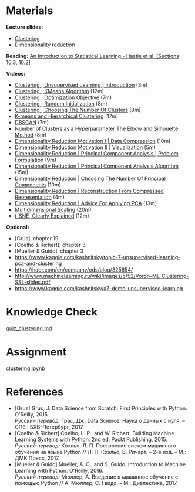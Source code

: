 # Materials

**Lecture slides:**
- [Clustering](./slides/slides_clustering.pdf)
- [Dimensionality reduction](./slides/slides_dimensionality_reduction.pdf)

**Reading:**
[An Introduction to Statistical Learning - Hastie et al. \[Sections 10.3, 10.2\]](https://www.statlearning.com/s/ISLR-Seventh-Printing-xwa7.pdf)

**Videos:**
- [Clustering | Unsupervised Learning | Introduction](https://www.youtube.com/watch?v=Ev8YbxPu_bQ) (3m)
- [Clustering | KMeans Algorithm](https://www.youtube.com/watch?v=hDmNF9JG3lo) (12m)
- [Clustering | Optimization Objective](https://www.youtube.com/watch?v=LvgcfMOyREE) (7m)
- [Clustering | Random Initialization](https://www.youtube.com/watch?v=PpH_hv55GNQ) (8m)
- [Clustering | Choosing The Number Of Clusters](https://www.youtube.com/watch?v=lbR5br5yvrY) (8m)
- [K-means and Hierarchical Clustering](https://www.youtube.com/watch?v=QXOkPvFM6NU) (17m)
- [DBSCAN](https://www.youtube.com/watch?v=6jl9KkmgDIw) (7m)
- [Number of Clusters as a Hyperparameter The Elbow and Silhouette Method](https://www.youtube.com/watch?v=AtxQ0rvdQIA) (8m)
- [Dimensionality Reduction Motivation I | Data Compression](https://www.youtube.com/watch?v=Zbr5hyJNGCs) (10m)
- [Dimensionality Reduction Motivation II | Visualization](https://www.youtube.com/watch?v=cnCzY5M3txk) (5m)
- [Dimensionality Reduction | Principal Component Analysis | Problem Formulation](https://www.youtube.com/watch?v=T-B8muDvzu0) (9m)
- [Dimensionality Reduction | Principal Component Analysis Algorithm](https://www.youtube.com/watch?v=rng04VJxUt4) (15m)
- [Dimensionality Reduction | Choosing The Number Of Principal Components](https://www.youtube.com/watch?v=5aHWplWElcc) (10m)
- [Dimensionality Reduction | Reconstruction From Compressed Representation](https://www.youtube.com/watch?v=R8zHEyT2R4E) (4m)
- [Dimensionality Reduction | Advice For Applying PCA](https://www.youtube.com/watch?v=xI9-I-gcwaw) (13m)
- [Multidimensional Scaling](https://www.youtube.com/watch?v=Yt0o8ukIOKU) (20m)
- [t-SNE, Clearly Explained](https://www.youtube.com/watch?v=NEaUSP4YerM) (12m)

**Optional:**

- \[Grus\], chapter 19
- \[Coelho & Richert\], chapter 3
- \[Mueller & Guido\], chapter 3
- https://www.kaggle.com/kashnitsky/topic-7-unsupervised-learning-pca-and-clustering
- https://habr.com/en/company/ods/blog/325654/
- http://www.machinelearning.ru/wiki/images/5/52/Voron-ML-Clustering-SSL-slides.pdf
- https://www.kaggle.com/kashnitsky/a7-demo-unsupervised-learning

# Knowledge Check

[quiz_clustering.md](./quiz_clustering.md)

# Assignment

[clustering.ipynb](./clustering.ipynb)

# References

- \[Grus\] Grus, J. Data Science from Scratch: First Principles with Python. O'Reilly, 2015.<br>
_Русский перевод:_ Грас, Дж. Data Science. Наука о данных с нуля. – СПб.: БХВ-Петербург, 2017.
- \[Coelho & Richert\] Coelho, L. P., and W. Richert. Building Machine Learning Systems with Python. 2nd ed. Packt Publishing, 2015.<br>
_Русский перевод:_ Коэльо, Л. П. Построение систем машинного обучения на языке Python // Л. П. Коэльо, В. Ричарт. – 2-е изд. – М.: ДМК Пресс, 2017.
- \[Mueller & Guido\] Mueller, A. C., and S. Guido. Introduction to Machine Learning with Python. O'Reilly, 2016.<br>
_Русский перевод:_ Мюллер, А. Введение в машинное обучение с помощью Python // А. Мюллер, С. Гвидо. – М.: Диалектика, 2017.
